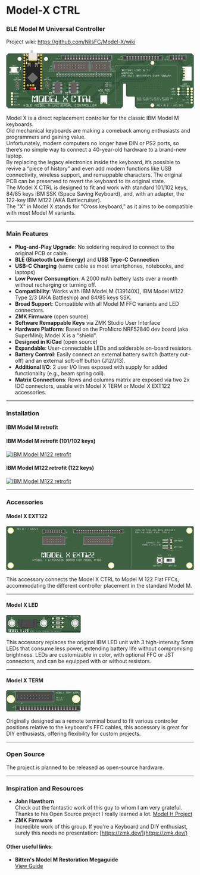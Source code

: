 # **Model-X CTRL**

### **BLE Model M Universal Controller**

Project wiki: https://github.com/NilsFC/Model-X/wiki

![Model X](<./Pics/Resources/Model%20X%20CTRL%20(Int.Batt.SW)_16b.png>)

Model X is a direct replacement controller for the classic IBM Model M keyboards.<br>
Old mechanical keyboards are making a comeback among enthusiasts and programmers and gaining value.<br>
Unfortunately, modern computers no longer have DIN or PS2 ports, so there’s no simple way to connect a 40-year-old hardware to a brand-new laptop.<br>
By replacing the legacy electronics inside the keyboard, it’s possible to revive a “piece of history” and even add modern functions like USB connectivity, wireless support, and remappable characters. The original PCB can be preserved to revert the keyboard to its original state.<br>
The Model X CTRL is designed to fit and work with standard 101/102 keys, 84/85 keys IBM SSK (Space Saving Keyboard), and, with an adapter, the 122-key IBM M122 (AKA Battlecruiser).<br>
The "X" in Model X stands for "Cross keyboard," as it aims to be compatible with most Model M variants.

---

### **Main Features**

- **Plug-and-Play Upgrade**: No soldering required to connect to the original PCB or cable.
- **BLE (Bluetooth Low Energy)** and **USB Type-C Connection**
- **USB-C Charging** (same cable as most smartphones, notebooks, and laptops)
- **Low Power Consumption**: A 2000 mAh battery lasts over a month without recharging or turning off.
- **Compatibility**: Works with IBM Model M (139140X), IBM Model M122 Type 2/3 (AKA Battleship) and 84/85 keys SSK.
- **Broad Support**: Compatible with all Model M FFC variants and LED connectors.
- **ZMK Firmware** (open source)
- **Software Remappable Keys** via ZMK Studio User Interface
- **Hardware Platform**: Based on the ProMicro NRF52840 dev board (aka SuperMini); Model X is a "shield".
- **Designed in KiCad** (open source)
- **Expandable**: User-connectable LEDs and solderable on-board resistors.
- **Battery Control**: Easily connect an external battery switch (battery cut-off) and an external soft-off button (J12/J13).
- **Additional I/O**: 2 user I/O lines exposed with supply for added functionality (e.g., beam spring coil).
- **Matrix Connections**: Rows and columns matrix are exposed via two 2x IDC connectors, usable with Model X TERM or Model X EXT122 accessories.

---

### **Installation**

#### **IBM Model M retrofit**

#### **IBM Model M retrofit (101/102 keys)**  
[![IBM Model M122 retrofit](https://img.youtube.com/vi/JZ2OXhT8EQA/0.jpg)](https://www.youtube.com/watch?v=JZ2OXhT8EQA)
<br>

#### **IBM Model M122 retrofit (122 keys)**  
[![IBM Model M122 retrofit](https://img.youtube.com/vi/N0QGWPXJK3Q/0.jpg)](https://www.youtube.com/watch?v=N0QGWPXJK3Q)

---

### **Accessories**

#### **Model X EXT122**

<img src="./Pics/Resources/Model%20X%20EXT122%20(J7%202x07)_16b.png" alt="Model X EXT122" width="600">

This accessory connects the Model X CTRL to Model M 122 Flat FFCs, accommodating the different controller placement in the standard Model M.

---

#### **Model X LED**

<img src="./Pics/Resources/Model%20X%20LED_16b.png" alt="Model X LED" width="200">

This accessory replaces the original IBM LED unit with 3 high-intensity 5mm LEDs that consume less power, extending battery life without compromising brightness. LEDs are customizable in color, with optional FFC or JST connectors, and can be equipped with or without resistors.

---

#### **Model X TERM**

<img src="./Pics/Resources/Model%20X%20TERM_16b.png" alt="Model X TERM" width="200">

Originally designed as a remote terminal board to fit various controller positions relative to the keyboard's FFC cables, this accessory is great for DIY enthusiasts, offering flexibility for custom projects.

---

### **Open Source**

The project is planned to be released as open-source hardware.

---

### **Inspiration and Resources**

- **John Hawthorn**  
  Check out the fantastic work of this guy to whom I am very grateful. Thanks to his Open Source project I really learned a lot. [Model H Project](https://modelh.club/)
- **ZMK Firmware**  
  Incredible work of this group. If you're a Keyboard and DIY enthusiast, surely this needs no presentation: [https://zmk.dev/](https://zmk.dev/)

#### Other useful links:

- **Bitten's Model M Restoration Megaguide**  
  [View Guide](https://photos.google.com/share/AF1QipOkRh4Wn0OBdTQppsHGt_hizKJ_D73hiwTTOsZsvn9ZJFifN0-klXLtLuJNfa2Axg?pli=1&key=OENXSXY5NVk3alZDZ0dCcEMxR05kZHZtaFBqanN3)
